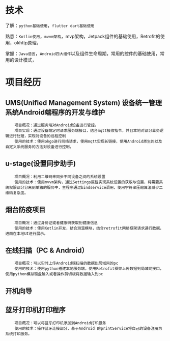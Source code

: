 
# 技术


了解：`python基础使用`，`flutter dart基础使用`

熟悉：`Kotlin使用`，`mvvm架构`，mvp架构，Jetpack组件的基础使用，Retrofit的使用，okhttp原理，

掌握：`Java语言`，`Android四大组件`以及组件生命周期，常用的控件的基础使用，常用的设计模式，



# 项目经历

## UMS(Unified Management System) 设备统一管理系统Android端程序的开发与维护

        项目概况：通过服务端对Android设备进行管控。
        项目实现：通过设备端定时请求服务端接口，结合mqtt接收指令，并且本地对部分业务逻辑进行处理，实现对设备的远程控制
        使用的技术：使用okgo进行网络请求，使用mqtt实现长链接，使用Android原生的以及自定义系统服务的方法对设备进行控制。

## u-stage(设置同步助手)

        项目概况：利用二维码来同步不同设备之间的系统设置
        使用的技术：使用mvvm架构，通过Settings属性实现系统设置的获取与设置，将需要系统权限部分分离到单独的服务中，主程序通过bindservice调用，使用字符串压缩算法减少二维码复杂度。

## 烟台防疫项目

        项目概况：通过身份证或者健康码获取到健康信息
        使用的技术：使用Kotlin开发，结合测温模块，结合retrofit网络框架请求通行数据，进而在本地UI进行展示。

## 在线扫描（PC & Android）

        项目概况：可以实时上传Android端扫描的数据到局域网的pc
        使用的技术：使用python搭建本地服务端，使用Retrofit框架上传数据到局域网接口，使用python模拟键盘输入或者操作剪切板将数据输入到pc

## 开机向导

## 蓝牙打印机打印程序

        项目概况：可以将蓝牙打印机添加到Android打印服务
        使用的技术：操作蓝牙连接部分，基于Android 的printService将自己的设备注册为系统打印服务。

